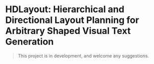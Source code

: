 # HDLayout: Hierarchical and Directional Layout Planning for Arbitrary Shaped Visual Text Generation

> This project is in development, and welcome any suggestions.

